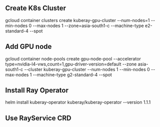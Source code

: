 

## Create K8s Cluster

gcloud container clusters create kuberay-gpu-cluster --num-nodes=1 --min-nodes 0 --max-nodes 1 --zone=asia-south1-c --machine-type e2-standard-4 --spot

## Add GPU node

gcloud container node-pools create gpu-node-pool --accelerator type=nvidia-l4-vws,count=1,gpu-driver-version=default --zone asia-south1-c --cluster kuberay-gpu-cluster --num-nodes 1 --min-nodes 0 --max-nodes 1 --machine-type g2-standard-4 --spot 

## Install Ray Operator

helm install kuberay-operator kuberay/kuberay-operator --version 1.1.1

## Use RayService CRD
